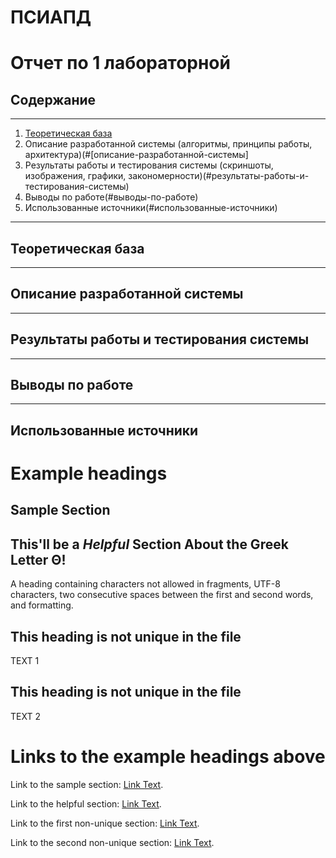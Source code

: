 # ПСИАПД
# Отчет по 1 лабораторной

## Содержание
---
1. [Теоретическая база](#теоретическая-база)
2. Описание разработанной системы (алгоритмы, принципы работы, архитектура)(#[описание-разработанной-системы]
3. Результаты работы и тестирования системы (скриншоты, изображения, графики, закономерности)(#результаты-работы-и-тестирования-системы)
4. Выводы по работе(#выводы-по-работе)
5. Использованные источники(#использованные-источники)
---
## Теоретическая база

---
## Описание разработанной системы
---

## Результаты работы и тестирования системы
---
## Выводы по работе
---
## Использованные источники



# Example headings

## Sample Section

## This'll be a _Helpful_ Section About the Greek Letter Θ!
A heading containing characters not allowed in fragments, UTF-8 characters, two consecutive spaces between the first and second words, and formatting.

## This heading is not unique in the file

TEXT 1

## This heading is not unique in the file

TEXT 2

# Links to the example headings above

Link to the sample section: [Link Text](#sample-section).

Link to the helpful section: [Link Text](#thisll-be-a-helpful-section-about-the-greek-letter-Θ).

Link to the first non-unique section: [Link Text](#this-heading-is-not-unique-in-the-file).

Link to the second non-unique section: [Link Text](#this-heading-is-not-unique-in-the-file-1).


